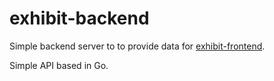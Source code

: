 # exhibit-backend

Simple backend server to to provide data for [exhibit-frontend](https://github.com/timrxd/exhibit-frontend).

Simple API based in Go.
